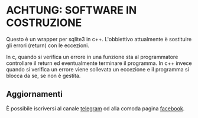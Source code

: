 # ACHTUNG: SOFTWARE IN COSTRUZIONE


Questo è un wrapper per sqlite3 in c++. L'obbiettivo attualmente è sostituire gli 
errori (return) con le eccezioni.

In c, quando si verifica un errore in una funzione sta al programmatore controllare 
il return ed eventualmente terminare il programma. In c++ invece quando si verifica 
un errore viene sollevata un eccezione e il programma si blocca da se, se non è 
gestita.


## Aggiornamenti

È possibile iscriversi al canale [telegram](https://telegram.me/matteoalessiocarrara) 
od alla comoda pagina [facebook](https://www.facebook.com/matteoalessiocarrara).

